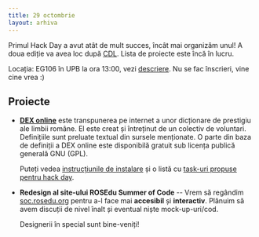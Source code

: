 ```yaml
---
title: 29 octombrie
layout: arhiva
---
```


Primul Hack Day a avut atât de mult succes, încât mai organizăm unul! A
doua ediție va avea loc după [CDL](http://cdl.rosedu.org/2011-fall/).
Lista de proiecte este încă în lucru.

Locația: EG106 în UPB la ora 13:00, vezi [descriere](/descriere.html).
Nu se fac înscrieri, vine cine vrea :)

## Proiecte

* **[DEX online][]** este transpunerea pe internet a unor
  dicționare de prestigiu ale limbii române. El este creat și întreținut
  de un colectiv de voluntari.  Definițiile sunt preluate textual din
  sursele menționate. O parte din baza de definiții a DEX online este
  disponibilă gratuit sub licența publică generală GNU (GPL).

  Puteți vedea [instrucțiunile de instalare][dexonline-install] și o
  listă cu [task-uri propuse pentru hack day][dexonline-tasks].

[dex online]: http://dexonline.ro/
[dexonline-install]: http://wiki.dexonline.ro/wiki/AccesLaCodulSurs%C4%83
[dexonline-tasks]: http://wiki.dexonline.ro/wiki/ROSEdu


* **Redesign al site-ului ROSEdu Summer of Code** --
  Vrem să regândim [soc.rosedu.org] pentru a-l face mai **accesibil** și
  **interactiv**. Plănuim să avem discuții de nivel înalt și eventual
  niște mock-up-uri/cod.

  Designerii în special sunt bine-veniți!

[soc.rosedu.org]: http://soc.rosedu.org
